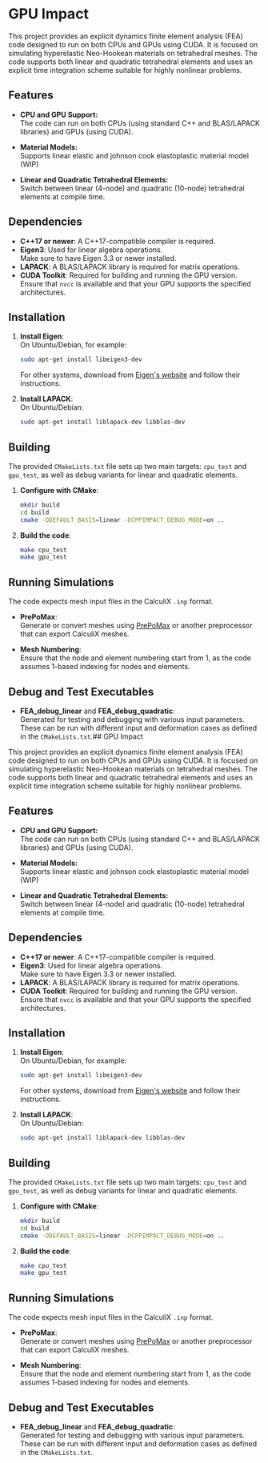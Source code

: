 # GPU Impact

This project provides an explicit dynamics finite element analysis (FEA) code designed to run on both CPUs and GPUs using CUDA. It is focused on simulating hyperelastic Neo-Hookean materials on tetrahedral meshes. The code supports both linear and quadratic tetrahedral elements and uses an explicit time integration scheme suitable for highly nonlinear problems.

## Features

- **CPU and GPU Support:**  
  The code can run on both CPUs (using standard C++ and BLAS/LAPACK libraries) and GPUs (using CUDA).
  
- **Material Models:**  
  Supports linear elastic and johnson cook elastoplastic material model (WIP) 

- **Linear and Quadratic Tetrahedral Elements:**  
  Switch between linear (4-node) and quadratic (10-node) tetrahedral elements at compile time.


## Dependencies

- **C++17 or newer**: A C++17-compatible compiler is required.
- **Eigen3**: Used for linear algebra operations.  
  Make sure to have Eigen 3.3 or newer installed.
- **LAPACK**: A BLAS/LAPACK library is required for matrix operations.
- **CUDA Toolkit**: Required for building and running the GPU version.  
  Ensure that `nvcc` is available and that your GPU supports the specified architectures.

## Installation

1. **Install Eigen**:  
   On Ubuntu/Debian, for example:
   ```bash
   sudo apt-get install libeigen3-dev
   ```
   For other systems, download from [Eigen's website](https://eigen.tuxfamily.org/) and follow their instructions.

2. **Install LAPACK**:  
   On Ubuntu/Debian:
   ```bash
   sudo apt-get install liblapack-dev libblas-dev
   ```

## Building

The provided `CMakeLists.txt` file sets up two main targets: `cpu_test` and `gpu_test`, as well as debug variants for linear and quadratic elements.

1. **Configure with CMake**:
   ```bash
   mkdir build
   cd build
   cmake -DDEFAULT_BASIS=linear -DCPPIMPACT_DEBUG_MODE=on ..
   ```
   
2. **Build the code**:
   ```bash
   make cpu_test
   make gpu_test


## Running Simulations

The code expects mesh input files in the CalculiX `.inp` format.

- **PrePoMax**:  
  Generate or convert meshes using [PrePoMax](https://prepomax.fs.um.si/) or another preprocessor that can export CalculiX meshes.
  
- **Mesh Numbering**:  
  Ensure that the node and element numbering start from 1, as the code assumes 1-based indexing for nodes and elements.

## Debug and Test Executables

- **FEA_debug_linear** and **FEA_debug_quadratic**:  
  Generated for testing and debugging with various input parameters.  
  These can be run with different input and deformation cases as defined in the `CMakeLists.txt`.## GPU Impact

This project provides an explicit dynamics finite element analysis (FEA) code designed to run on both CPUs and GPUs using CUDA. It is focused on simulating hyperelastic Neo-Hookean materials on tetrahedral meshes. The code supports both linear and quadratic tetrahedral elements and uses an explicit time integration scheme suitable for highly nonlinear problems.

## Features

- **CPU and GPU Support:**  
  The code can run on both CPUs (using standard C++ and BLAS/LAPACK libraries) and GPUs (using CUDA).
  
- **Material Models:**  
  Supports linear elastic and johnson cook elastoplastic material model (WIP) 

- **Linear and Quadratic Tetrahedral Elements:**  
  Switch between linear (4-node) and quadratic (10-node) tetrahedral elements at compile time.


## Dependencies

- **C++17 or newer**: A C++17-compatible compiler is required.
- **Eigen3**: Used for linear algebra operations.  
  Make sure to have Eigen 3.3 or newer installed.
- **LAPACK**: A BLAS/LAPACK library is required for matrix operations.
- **CUDA Toolkit**: Required for building and running the GPU version.  
  Ensure that `nvcc` is available and that your GPU supports the specified architectures.

## Installation

1. **Install Eigen**:  
   On Ubuntu/Debian, for example:
   ```bash
   sudo apt-get install libeigen3-dev
   ```
   For other systems, download from [Eigen's website](https://eigen.tuxfamily.org/) and follow their instructions.

2. **Install LAPACK**:  
   On Ubuntu/Debian:
   ```bash
   sudo apt-get install liblapack-dev libblas-dev
   ```

## Building

The provided `CMakeLists.txt` file sets up two main targets: `cpu_test` and `gpu_test`, as well as debug variants for linear and quadratic elements.

1. **Configure with CMake**:
   ```bash
   mkdir build
   cd build
   cmake -DDEFAULT_BASIS=linear -DCPPIMPACT_DEBUG_MODE=on ..
   ```
   
2. **Build the code**:
   ```bash
   make cpu_test
   make gpu_test
   ```

## Running Simulations

The code expects mesh input files in the CalculiX `.inp` format.

- **PrePoMax**:  
  Generate or convert meshes using [PrePoMax](https://prepomax.fs.um.si/) or another preprocessor that can export CalculiX meshes.
  
- **Mesh Numbering**:  
  Ensure that the node and element numbering start from 1, as the code assumes 1-based indexing for nodes and elements.

## Debug and Test Executables

- **FEA_debug_linear** and **FEA_debug_quadratic**:  
  Generated for testing and debugging with various input parameters.  
  These can be run with different input and deformation cases as defined in the `CMakeLists.txt`.